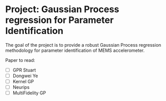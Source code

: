 # Project: Gaussian Process regression for Parameter Identification 

The goal of the project is to provide a robust Gaussian Process regression methodology for parameter identification of MEMS accelerometer. 


Paper to read:
 - [ ] GPR Stuart
 - [ ] Dongwei Ye
 - [ ] Kernel GP
 - [ ] Neurips
 - [ ] MultiFidelity GP